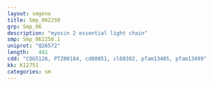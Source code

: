 ```yaml
---
layout: smgene
title: Smp_062250
grp: Smp_06
description: "myosin 2 essential light chain"
smp: Smp_062250.1
uniprot: "Q26572"
length:   441
cdd: "COG5126, PTZ00184, cd00051, cl08302, pfam13405, pfam13499"
kk: K12751
categories: sm
---
```

